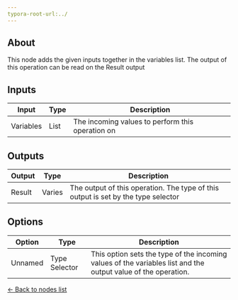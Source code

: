 ```yaml
---
typora-root-url:../
---
```


## About
This node adds the given inputs together in the variables list. The output of this operation can be read on the Result output

## Inputs
Input | Type | Description
------------ | ------|-------
Variables | List | The incoming values to perform this operation on

## Outputs
Output | Type| Description
------------ | -------|------
Result | Varies | The output of this operation. The type of this output is set by the type selector

## Options
Option | Type | Description
------------ | -------|------
Unnamed | Type Selector | This option sets the type of the incoming values of the variables list and the output value of the operation.

[<- Back to nodes list](Nodes)

